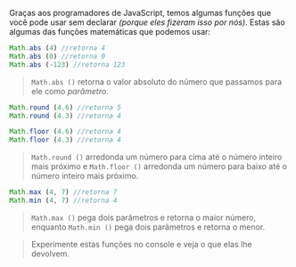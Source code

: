 Graças aos programadores de JavaScript, temos algumas funções que você pode usar sem declarar _(porque eles fizeram isso por nós)_.
Estas são algumas das funções matemáticas que podemos usar:

```javascript
Math.abs (4) //retorna 4
Math.abs (0) //retorna 0
Math.abs (-123) //retorna 123
```
> `Math.abs ()` retorna o valor absoluto do número que passamos para ele como _parâmetro_.

```javascript
Math.round (4.6) //retorna 5
Math.round (4.3) //retorna 4

Math.floor (4.6) //retorna 4
Math.floor (4.3) //retorna 4
```
> `Math.round ()` arredonda um número para cima até o número inteiro mais próximo e `Math.floor ()` arredonda um número para baixo até o número inteiro mais próximo.

```javascript
Math.max (4, 7) //retorna 7
Math.min (4, 7) //retorna 4
```
> `Math.max ()` pega dois parâmetros e retorna o maior número, enquanto `Math.min ()` pega dois parâmetros e retorna o menor.

> Experimente estas funções no console e veja o que elas lhe devolvem.
